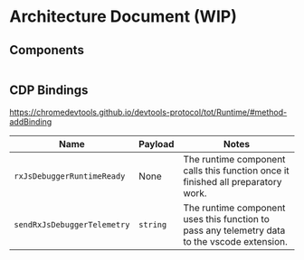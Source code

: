 # Architecture Document (WIP)

## Components

```mermaid
```



## CDP Bindings

https://chromedevtools.github.io/devtools-protocol/tot/Runtime/#method-addBinding

| Name                        | Payload  | Notes                                                        |
| --------------------------- | -------- | ------------------------------------------------------------ |
| `rxJsDebuggerRuntimeReady`  | None     | The runtime component calls this function once it finished all preparatory work. |
| `sendRxJsDebuggerTelemetry` | `string` | The runtime component uses this function to pass any telemetry data to the vscode extension. |

